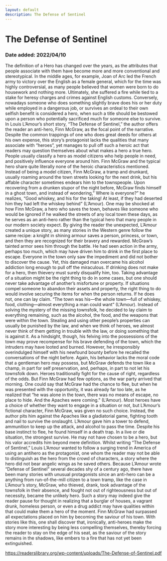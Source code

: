 ```yaml
---
layout: default
description: The Defense of Sentinel
---
```

# The Defense of Sentinel
### Date added: 2022/04/10

The definition of a Hero has changed over the years, as the attributes that people associate with them have become more and more conventional and stereotypical. In the middle ages, for example, Joan of Arc led the French army to victory over the English as a female general, which for the time was highly controversial, as many people believed that women were born to do housework and nothing more. Ultimately, she suffered a fire while tied to a stake for heresy charges and crimes against English customs. Conversely, nowadays someone who does something slightly brave does his or her duty while employed in a dangerous job, or survives an ordeal to their own selfish benefit is considered a hero, when such a title should be bestowed upon a person who potentially sacrificed much for someone else to survive. In Louis L’Amour’s short story, “The Defense of Sentinel,” the author offers the reader an anti-hero, Finn McGraw, as the focal point of the narrative. Despite the common trappings of one who does great deeds for others at his own expense, this story’s protagonist lacks the qualities that many associate with “heroes”, yet manages to pull off such a heroic act that readers may question themselves about what makes a hero a true hero.
People usually classify a hero as model citizens who help people in need, and positively influence everyone around him. Finn McGraw and the typical hero share quite literally none of the heroic characteristics mentioned.  Instead of being a model citizen, Finn McGraw, a tramp and drunkard, usually roaming around the town streets looking for the next drink, but his affable character sometimes endears him to the townspeople.  Upon recovering from a drunken stupor of the night before, McGraw finds himself in a ghost town, and instead of wondering,” Where is everyone?” he realizes, “Good whiskey, and his for the taking! At least, if they had deserted him they had left the whiskey behind” (L’Amour). One may be shocked at how Finn McGraw, a hero who saves the town, behaves like someone who would be ignored if he walked the streets of any local town these days, as he serves as an anti-hero rather than the typical hero that many people in our modern society expect. By giving the reader the unexpected, L’Amour created a unique story, as many stories in the Western genre follow the same recipe: a knight in shining armour saves a person, princess, or town, and then they are recognized for their bravery and rewarded. McGraw’s tainted armor sees him through the battle. He had seen action in the army, perhaps too much, which may have driven him to drink in the first place to escape. Everyone in the town only saw the impediment and did not bother to discover the cause. Yet, this damaged man overcame his alcohol addiction long enough to pull off the miraculous. If drinking does not make for a hero, then thievery must surely disqualify him, too.
Taking advantage of a situation might be the right thing to do in some cases, but one should never take advantage of another’s misfortune or property. If situations compel someone to abandon their assets and property, the right thing to do would involve securing the items for when the person returns. If he does not, one can lay claim. “The town was his—the whole town—full of whiskey, food, clothing—almost everything a man could want” (L’Amour). Instead of solving the mystery of the missing townsfolk,  he decided to lay claim to everything remaining, such as the alcohol, the food, and the weapons that were within the town. Stealing and using other people’s properties can usually be punished by the law, and when we think of heroes, we almost never think of them getting in trouble with the law, or doing something that is against it. As a hindsight, though, his felving into the possessions of the town may prove recompense for his brave defending of the town, which the intruders may have looted and burned. However, he irresponsibly overindulged himself with his newfound bounty before he recalled the conversations of the night before. Again, his behavior lacks the moral code that a gentleman hero may possess, but McGraw defends the town like a champ, in part for self preservation, and, perhaps, in part to not let his townsfolk down. 
Heroes traditionally fight for the cause of right, regardless of the odds. But Finn McGraw had few options, as the war party arrived that morning.  One could say that McGraw had the chance to flee, but when he was presented with the opportunity, it was already far too late, as he realized that “he was alone in the town, there was no means of escape, no place to hide. And the Apaches were coming.” (L’Amour). Most heroes have a choice of whether they want to engage in a situation or not, but L’Amour’s fictional character, Finn McGraw, was given no such choice. Instead, the author pits him against the Apaches like a gladiatorial game, fighting tooth and nail to survive the onslaught. L’Amour gave him a tower to defend, ammunition to keep up the attack, and alcohol to pass the time. Despite his base instinct to flee, he found himself in a death trap. In a live or die situation, the strongest survive. He may not have chosen to be a hero, but his valor accredits him beyond mere definition.
	Whilst writing “The Defense of Sentinel,” Louis L’Amour wanted to follow a surging trend in America of using an antihero as the protagonist, one whom the reader may not be able to distinguish as the hero from the crowd of characters, a story where the hero did not bear angelic wings as he saved others. Because L’Amour wrote “Defense of Sentinel” several decades shy of a century ago, there have been many stories with unusual protagonists since an anti-hero can be a anything from run-of-the-mill citizen to a town tramp, like the case in L’Amour’s story, McGraw, who thieved, drank, took advantage of the townsfolk in their absence, and fought not out of righteousness but out of necessity, became the unlikely hero. Such a story may indeed give the reader pause for thought in realizing that a burglar of houses, a vagrant drunk, homeless person, or even a drug addict may have qualities within that could make them a hero of the moment. Finn McGraw had surpassed all expectations placed on him by becoming the saviour of his town. With stories like this, one shall discover that, ironically, anti-heroes make the story more interesting by being less compelling themselves, thereby forcing the reader to stay on the edge of his seat, as the saviour of the story remains in the shadows, like embers to a fire that has not yet been extinguished.

https://readerslibrary.org/wp-content/uploads/The-Defense-of-Sentinel.pdf
